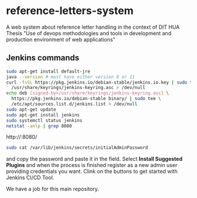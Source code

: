 # reference-letters-system
A web system about reference letter handling in the context of DIT HUA Thesis "Use of devops methodologies and tools in development and production environment of web applications"

## Jenkins commands
```bash
sudo apt-get install default-jre
java --version # must have either version 8 or 11
curl -fsSL https://pkg.jenkins.io/debian-stable/jenkins.io.key | sudo tee \
  /usr/share/keyrings/jenkins-keyring.asc > /dev/null
echo deb [signed-by=/usr/share/keyrings/jenkins-keyring.asc] \
  https://pkg.jenkins.io/debian-stable binary/ | sudo tee \
  /etc/apt/sources.list.d/jenkins.list > /dev/null
sudo apt-get update
sudo apt-get install jenkins
sudo systemctl status jenkins
netstat -anlp | grep 8080
```

http://<PUBLIC-IP>:8080/

```bash
sudo cat /var/lib/jenkins/secrets/initialAdminPassword
```
and copy the password and paste it in the field.
Select **Install Suggested Plugins** and when the process is finished register as a new admin user providing credentials you want. Clink on the buttons to get started with Jenkins CI/CD Tool.

We have a job for this main repository.